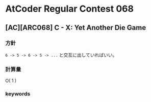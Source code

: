 # AtCoder Regular Contest 068

## [AC][ARC068] C - X: Yet Another Die Game

### 方針

`6 -> 5 -> 6 -> 5 -> ...` と交互に出していればいい。

### 計算量

O( 1 )


### keywords

